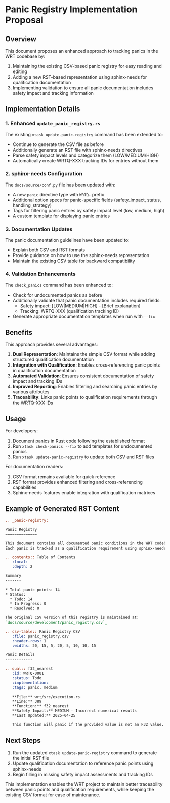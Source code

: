 # Panic Registry Implementation Proposal

## Overview

This document proposes an enhanced approach to tracking panics in the WRT codebase by:

1. Maintaining the existing CSV-based panic registry for easy reading and editing
2. Adding a new RST-based representation using sphinx-needs for qualification documentation
3. Implementing validation to ensure all panic documentation includes safety impact and tracking information

## Implementation Details

### 1. Enhanced `update_panic_registry.rs`

The existing `xtask update-panic-registry` command has been extended to:

- Continue to generate the CSV file as before
- Additionally generate an RST file with sphinx-needs directives
- Parse safety impact levels and categorize them (LOW/MEDIUM/HIGH)
- Automatically create WRTQ-XXX tracking IDs for entries without them

### 2. sphinx-needs Configuration

The `docs/source/conf.py` file has been updated with:

- A new `panic` directive type with `WRTQ-` prefix
- Additional option specs for panic-specific fields (safety_impact, status, handling_strategy)
- Tags for filtering panic entries by safety impact level (low, medium, high)
- A custom template for displaying panic entries

### 3. Documentation Updates

The panic documentation guidelines have been updated to:

- Explain both CSV and RST formats
- Provide guidance on how to use the sphinx-needs representation
- Maintain the existing CSV table for backward compatibility

### 4. Validation Enhancements

The `check_panics` command has been enhanced to:

- Check for undocumented panics as before
- Additionally validate that panic documentation includes required fields:
  - Safety impact: [LOW|MEDIUM|HIGH] - [Brief explanation]
  - Tracking: WRTQ-XXX (qualification tracking ID)
- Generate appropriate documentation templates when run with `--fix`

## Benefits

This approach provides several advantages:

1. **Dual Representation**: Maintains the simple CSV format while adding structured qualification documentation
2. **Integration with Qualification**: Enables cross-referencing panic points in qualification documentation
3. **Automated Validation**: Ensures consistent documentation of safety impact and tracking IDs
4. **Improved Reporting**: Enables filtering and searching panic entries by various attributes
5. **Traceability**: Links panic points to qualification requirements through the WRTQ-XXX IDs

## Usage

For developers:

1. Document panics in Rust code following the established format
2. Run `xtask check-panics --fix` to add templates for undocumented panics
3. Run `xtask update-panic-registry` to update both CSV and RST files

For documentation readers:

1. CSV format remains available for quick reference
2. RST format provides enhanced filtering and cross-referencing capabilities
3. Sphinx-needs features enable integration with qualification matrices

## Example of Generated RST Content

```rst
.. _panic-registry:

Panic Registry
==============

This document contains all documented panic conditions in the WRT codebase.
Each panic is tracked as a qualification requirement using sphinx-needs.

.. contents:: Table of Contents
   :local:
   :depth: 2

Summary
-------

* Total panic points: 14
* Status:
  * Todo: 14
  * In Progress: 0
  * Resolved: 0

The original CSV version of this registry is maintained at:
`docs/source/development/panic_registry.csv`_

.. csv-table:: Panic Registry CSV
   :file: panic_registry.csv
   :header-rows: 1
   :widths: 20, 15, 5, 20, 5, 10, 10, 15

Panic Details
------------

.. qual:: f32_nearest
   :id: WRTQ-0001
   :status: Todo
   :implementation: 
   :tags: panic, medium

   **File:** wrt/src/execution.rs
   **Line:** 389
   **Function:** f32_nearest
   **Safety Impact:** MEDIUM - Incorrect numerical results
   **Last Updated:** 2025-04-25

   This function will panic if the provided value is not an F32 value.
```

## Next Steps

1. Run the updated `xtask update-panic-registry` command to generate the initial RST file
2. Update qualification documentation to reference panic points using sphinx-needs
3. Begin filling in missing safety impact assessments and tracking IDs

This implementation enables the WRT project to maintain better traceability between panic points and qualification requirements, while keeping the existing CSV format for ease of maintenance. 